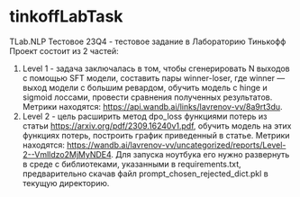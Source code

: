 # tinkoffLabTask
TLab.NLP Тестовое 23Q4 - тестовое задание в Лабораторию Тинькофф
Проект состоит из 2 частей:
1. Level 1 - задача заключалась в том, чтобы сгенерировать N выходов с помощью SFT модели, составить пары winner-loser, где winner — выход модели с большим ревардом, обучить модель с hinge и sigmoid лоссами, провести сравнения полученных результатов. Метрики находятся: https://api.wandb.ai/links/lavrenov-vv/8a9rt3du.
2. Level 2 - цель расширить метод dpo_loss функциями потерь из статьи https://arxiv.org/pdf/2309.16240v1.pdf, обучить модель на этих функциях потерь, построить график приведенный в статье. Метрики находятся: https://wandb.ai/lavrenov-vv/uncategorized/reports/Level-2--Vmlldzo2MjMyNDE4.
Для запуска ноутбука его нужно развернуть в среде с библиотеками, указанными в requirements.txt, предварительно скачав файл prompt_chosen_rejected_dict.pkl в текущую директорию.
